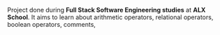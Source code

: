 Project done during **Full Stack Software Engineering studies** at **ALX School**. It aims to learn about arithmetic operators, relational operators, boolean operators, comments,
